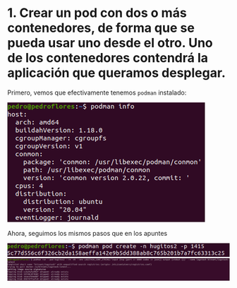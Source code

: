 # 1. Crear un pod con dos o más contenedores, de forma que se pueda usar uno desde el otro. Uno de los contenedores contendrá la aplicación que queramos desplegar.

Primero, vemos que efectivamente tenemos `podman` instalado:

![](imgs/1.1.png)

Ahora, seguimos los mismos pasos que en los apuntes

![](imgs/1.2.png)
![](imgs/1.3.png)
